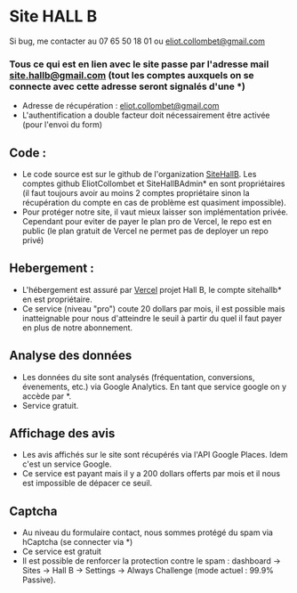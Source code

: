 # Site HALL B

Si bug, me contacter au 07 65 50 18 01 ou eliot.collombet@gmail.com

### Tous ce qui est en lien avec le site passe par l'adresse mail site.hallb@gmail.com (tout les comptes auxquels on se connecte avec cette adresse seront signalés d'une *)

+ Adresse de récupération : eliot.collombet@gmail.com
+ L'authentification a double facteur doit nécessairement être activée (pour l'envoi du form)

## Code :

+ Le code source est sur le github de l'organization [SiteHallB](https://github.com/SiteHallB). Les comptes github EliotCollombet et SiteHallBAdmin* en sont propriétaires (il faut toujours avoir au moins 2 comptes propriétaire sinon la récupération du compte en cas de problème est quasiment impossible).
+ Pour protéger notre site, il vaut mieux laisser son implémentation privée. Cependant pour eviter de payer le plan pro de Vercel, le repo est en public (le plan gratuit de Vercel ne permet pas de deployer un repo privé)

## Hebergement : 

+ L'hébergement est assuré par [Vercel](https://vercel.com/hall-b) projet Hall B, le compte sitehallb* en est propriétaire.
+ Ce service (niveau "pro") coute 20 dollars par mois, il est possible mais inatteignable pour nous d'atteindre le seuil à partir du quel il faut payer en plus de notre abonnement.

## Analyse des données

+ Les données du site sont analysés (fréquentation, conversions, évenements, etc.) via Google Analytics. En tant que service google on y accède par *.
+ Service gratuit.

## Affichage des avis

+ Les avis affichés sur le site sont récupérés via l'API Google Places. Idem c'est un service Google.
+ Ce service est payant mais il y a 200 dollars offerts par mois et il nous est impossible de dépacer ce seuil.

## Captcha 

+ Au niveau du formulaire contact, nous sommes protégé du spam via hCaptcha (se connecter via *)
+ Ce service est gratuit
+ Il est possible de renforcer la protection contre le spam : dashboard → Sites → Hall B → Settings → Always Challenge (mode actuel : 99.9% Passive).